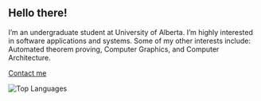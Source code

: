 ## Hello there!

I’m an undergraduate student at University of Alberta. 
I’m highly interested in software applications and systems. 
Some of my other interests include: Automated theorem proving, Computer Graphics, and Computer Architecture.

[Contact me](https://www.linkedin.com/in/harsh-gill/)

![Top Languages](https://github-readme-stats.vercel.app/api/top-langs/?username=349gill&theme=dark&layout=donut-vertical)
